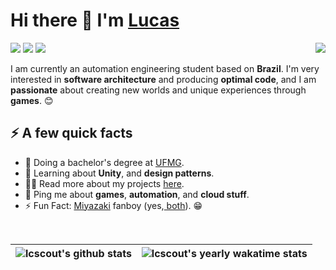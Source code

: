 <h1>Hi there 👋 I'm <a href="https://coutinho.codes/">Lucas</a> </h1>
<img align="right" src="https://c.tenor.com/2uyENRmiUt0AAAAC/coding.gif" />

<a href="https://www.linkedin.com/in/lcscout/"><img src="https://img.shields.io/badge/-LinkedIn-blue?style=for-the-badge&logo=Linkedin&logoColor=white&link=https://www.linkedin.com/in/lcscout/"></a>
<a href="https://telegram.me/lcscout/"><img src="https://img.shields.io/badge/-Telegram-004088?style=for-the-badge&logo=telegram&logoColor=white&link=https://telegram.me/lcscout/"></a>
<a href="mailto:lucas@coutinho.codes"><img src="https://img.shields.io/badge/-Mail-0B2C4A?style=for-the-badge&logo=Gmail&logoColor=white&link=mailto:lucas@coutinho.codes"></a>

I am currently an automation engineering student based on **Brazil**. I'm very interested in **software architecture** and producing **optimal code**, and I am **passionate** about creating new worlds and unique experiences through **games**. 😊

<h2>⚡️ A few quick facts</h2>
<ul>
<li>🔭 Doing a bachelor's degree at <a href="https://ufmg.br">UFMG</a>.</li>
<li>🧐 Learning about <strong>Unity</strong>, and <strong>design patterns</strong>.</li>
<li>👨‍💻 Read more about my projects <a href="https://coutinho.codes/portfolio">here</a>.</li>
<li>💬 Ping me about <strong>games</strong>, <strong>automation</strong>, and <strong>cloud stuff</strong>.</li>
<li>⚡ Fun Fact: <a href="https://en.wikipedia.org/wiki/Hidetaka_Miyazaki">Miyazaki</a> fanboy (yes,<a href="https://en.wikipedia.org/wiki/Hayao_Miyazaki"> both</a>). 😁</li>
</ul>

<br>
<div align="center">
  
  | <img align="center" src="https://github-readme-stats.vercel.app/api?username=lcscout&show_icons=true&include_all_commits=true&theme=cobalt&hide_border=true" alt="lcscout's github stats" /> | <img align="center" src="https://github-readme-stats.vercel.app/api/wakatime?username=@lcscout&layout=compact&theme=cobalt&hide_border=true&custom_title=Lucas Coutinho's Yearly WakaTime Stats" alt="lcscout's yearly wakatime stats" /> |
  | ------------- | ------------- |
  
</div>

<!-- Wakatime: ?range= can be one of last_7_days, last_30_days, last_6_months, or last_year -->
